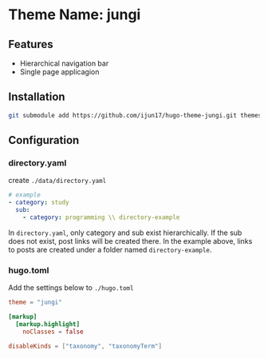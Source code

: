 # Theme Name: jungi

## Features

- Hierarchical navigation bar
- Single page applicagion

## Installation

```sh
git submodule add https://github.com/ijun17/hugo-theme-jungi.git themes/jungi
```

## Configuration

### directory.yaml

create `./data/directory.yaml`

```yaml
# example
- category: study
  sub:
    - category: programming \\ directory-example
```

In `directory.yaml`, only category and sub exist hierarchically. If the sub does not exist, post links will be created there. In the example above, links to posts are created under a folder named `directory-example`.

### hugo.toml

Add the settings below to `./hugo.toml`

```toml
theme = "jungi"

[markup]
  [markup.highlight]
    noClasses = false

disableKinds = ["taxonomy", "taxonomyTerm"]
```
